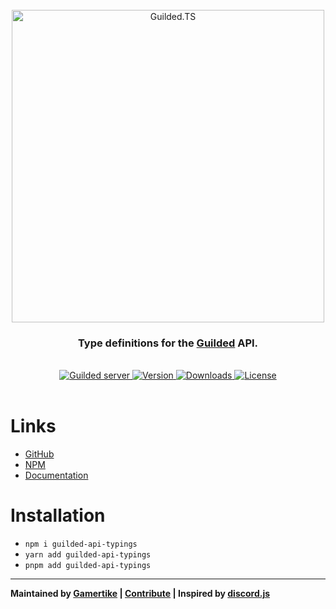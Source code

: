 <div align="center">
    <br />
    <a href="https://guildedts.js.org">
        <img src="https://guildedts.js.org/media/banner.jpg" width="500" alt="Guilded.TS"/>
    </a>
    <h3>Type definitions for the <a href="https://guilded.gg">Guilded</a> API.</h3>
    <br />
    <div>
        <A href="https://guilded.gg/guildedts">
            <img src="https://shields.yoki-labs.xyz/shields/vanity/guildedts?style=for-the-badge" alt="Guilded server">
        </a>
        <a href="https://npmjs.com/guilded-api-typings">
            <img src="https://img.shields.io/npm/v/guilded-api-typings?style=for-the-badge" alt="Version" />
        </a>
        <a href="https://npmjs.com/guilded-api-typings">
            <img src="https://img.shields.io/npm/dt/guilded-api-typings?style=for-the-badge" alt="Downloads" />
        </a>
        <a href="https://github.com/guildedts/guilded.ts/blob/main/LICENSE">
            <img src="https://img.shields.io/github/license/guildedts/guilded.ts?style=for-the-badge" alt="License" />
        </a>
    </div>
    <br />
</div>

# Links

-   [GitHub](https://github.com/guildedts/guilded.ts/tree/main/packages/guilded-api-typings)
-   [NPM](https://npmjs.com/guilded-api-typings)
-   [Documentation](https://guildedts.js.org/modules/guilded_api_typings)

# Installation

-   `npm i guilded-api-typings`
-   `yarn add guilded-api-typings`
-   `pnpm add guilded-api-typings`

---

**Maintained by [Gamertike](https://gamertike.com) | [Contribute](https://github.com/guildedts/guilded.ts/tree/main/.github/CONTRIBUTING.md) | Inspired by [discord.js](https://discord.js.org)**
